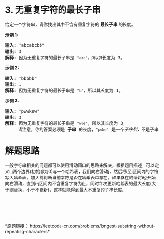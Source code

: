 # 3. 无重复字符的最长子串

<div class="content__1Y2H"><div class="notranslate"><p>给定一个字符串，请你找出其中不含有重复字符的&nbsp;<strong>最长子串&nbsp;</strong>的长度。</p>

<p><strong>示例&nbsp;1:</strong></p>

<pre><strong>输入: </strong>"abcabcbb"
<strong>输出: </strong>3 
<strong>解释:</strong> 因为无重复字符的最长子串是 <code>"abc"，所以其</code>长度为 3。
</pre>

<p><strong>示例 2:</strong></p>

<pre><strong>输入: </strong>"bbbbb"
<strong>输出: </strong>1
<strong>解释: </strong>因为无重复字符的最长子串是 <code>"b"</code>，所以其长度为 1。
</pre>

<p><strong>示例 3:</strong></p>

<pre><strong>输入: </strong>"pwwkew"
<strong>输出: </strong>3
<strong>解释: </strong>因为无重复字符的最长子串是&nbsp;<code>"wke"</code>，所以其长度为 3。
&nbsp;    请注意，你的答案必须是 <strong>子串 </strong>的长度，<code>"pwke"</code>&nbsp;是一个<em>子序列，</em>不是子串。
</pre>
</div></div>

# 解题思路
一般字符串相关的问题都可以使用滑动窗口的思路来解决，根据题目描述，可以定义i,j两个边界(初始都为0)与一个哈希表，我们向右滑动j，然后将i至j区间内的字符写入哈希表，加入前判断当前字符是否在哈希表中存在，如果存在的话将i也开始向右滑动，直到i-j区间内不含重复字符为止，同时每次更新哈希表的最大长度(大于则替换，小于不更新)，这样就能得到最大不重复的子串长度。

<br/>
<br/>
<br/>
<br/>
<br/>
*原题链接：
https://leetcode-cn.com/problems/longest-substring-without-repeating-characters*
